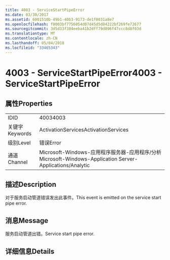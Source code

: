 ```yaml
---
title: 4003 - ServiceStartPipeError
ms.date: 03/30/2017
ms.assetid: 6001510b-49b1-40b3-9173-de1f0031a8e7
ms.openlocfilehash: f8003bf7756054d07d45d5d84222bf269fe72677
ms.sourcegitcommit: 3d5d33f384eeba41b2dff79d096f47ccc8d8f03d
ms.translationtype: MT
ms.contentlocale: zh-CN
ms.lasthandoff: 05/04/2018
ms.locfileid: "33465343"
---
```

# <a name="4003---servicestartpipeerror"></a><span data-ttu-id="696e7-102">4003 - ServiceStartPipeError</span><span class="sxs-lookup"><span data-stu-id="696e7-102">4003 - ServiceStartPipeError</span></span>
## <a name="properties"></a><span data-ttu-id="696e7-103">属性</span><span class="sxs-lookup"><span data-stu-id="696e7-103">Properties</span></span>  
  
|||  
|-|-|  
|<span data-ttu-id="696e7-104">ID</span><span class="sxs-lookup"><span data-stu-id="696e7-104">ID</span></span>|<span data-ttu-id="696e7-105">4003</span><span class="sxs-lookup"><span data-stu-id="696e7-105">4003</span></span>|  
|<span data-ttu-id="696e7-106">关键字</span><span class="sxs-lookup"><span data-stu-id="696e7-106">Keywords</span></span>|<span data-ttu-id="696e7-107">ActivationServices</span><span class="sxs-lookup"><span data-stu-id="696e7-107">ActivationServices</span></span>|  
|<span data-ttu-id="696e7-108">级别</span><span class="sxs-lookup"><span data-stu-id="696e7-108">Level</span></span>|<span data-ttu-id="696e7-109">错误</span><span class="sxs-lookup"><span data-stu-id="696e7-109">Error</span></span>|  
|<span data-ttu-id="696e7-110">通道</span><span class="sxs-lookup"><span data-stu-id="696e7-110">Channel</span></span>|<span data-ttu-id="696e7-111">Microsoft-Windows-应用程序服务器-应用程序/分析</span><span class="sxs-lookup"><span data-stu-id="696e7-111">Microsoft-Windows-Application Server-Applications/Analytic</span></span>|  
  
## <a name="description"></a><span data-ttu-id="696e7-112">描述</span><span class="sxs-lookup"><span data-stu-id="696e7-112">Description</span></span>  
 <span data-ttu-id="696e7-113">对于服务启动管道错误发出此事件。</span><span class="sxs-lookup"><span data-stu-id="696e7-113">This event is emitted on the service start pipe error.</span></span>  
  
## <a name="message"></a><span data-ttu-id="696e7-114">消息</span><span class="sxs-lookup"><span data-stu-id="696e7-114">Message</span></span>  
 <span data-ttu-id="696e7-115">服务启动管道出错。</span><span class="sxs-lookup"><span data-stu-id="696e7-115">Service start pipe error.</span></span>  
  
## <a name="details"></a><span data-ttu-id="696e7-116">详细信息</span><span class="sxs-lookup"><span data-stu-id="696e7-116">Details</span></span>
